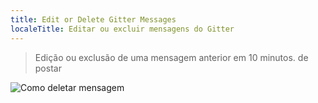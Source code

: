 ```yaml
---
title: Edit or Delete Gitter Messages
localeTitle: Editar ou excluir mensagens do Gitter
---
```

> Edição ou exclusão de uma mensagem anterior em 10 minutos. de postar

![Como deletar mensagem](//discourse-user-assets.s3.amazonaws.com/original/2X/9/91c9019fe7b7caee535f7e20678051f7fac687f5.gif)